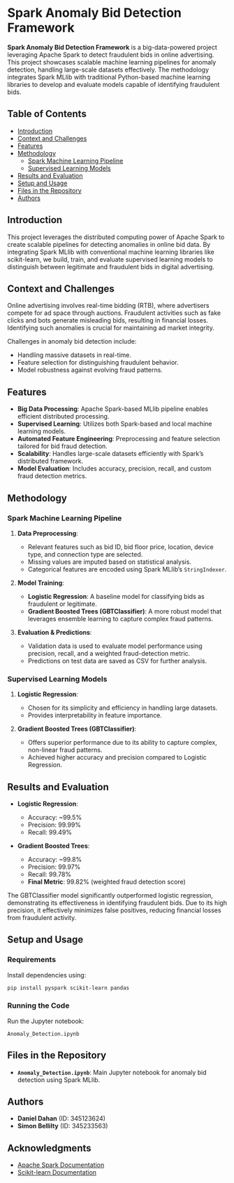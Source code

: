 # Spark Anomaly Bid Detection Framework

**Spark Anomaly Bid Detection Framework** is a big-data-powered project leveraging Apache Spark to detect fraudulent bids in online advertising. This project showcases scalable machine learning pipelines for anomaly detection, handling large-scale datasets effectively. The methodology integrates Spark MLlib with traditional Python-based machine learning libraries to develop and evaluate models capable of identifying fraudulent bids.

## Table of Contents
- [Introduction](#introduction)
- [Context and Challenges](#context-and-challenges)
- [Features](#features)
- [Methodology](#methodology)
  - [Spark Machine Learning Pipeline](#spark-machine-learning-pipeline)
  - [Supervised Learning Models](#supervised-learning-models)
- [Results and Evaluation](#results-and-evaluation)
- [Setup and Usage](#setup-and-usage)
- [Files in the Repository](#files-in-the-repository)
- [Authors](#authors)

## Introduction
This project leverages the distributed computing power of Apache Spark to create scalable pipelines for detecting anomalies in online bid data. By integrating Spark MLlib with conventional machine learning libraries like scikit-learn, we build, train, and evaluate supervised learning models to distinguish between legitimate and fraudulent bids in digital advertising.

## Context and Challenges
Online advertising involves real-time bidding (RTB), where advertisers compete for ad space through auctions. Fraudulent activities such as fake clicks and bots generate misleading bids, resulting in financial losses. Identifying such anomalies is crucial for maintaining ad market integrity. 

Challenges in anomaly bid detection include:
- Handling massive datasets in real-time.
- Feature selection for distinguishing fraudulent behavior.
- Model robustness against evolving fraud patterns.

## Features
- **Big Data Processing**: Apache Spark-based MLlib pipeline enables efficient distributed processing.
- **Supervised Learning**: Utilizes both Spark-based and local machine learning models.
- **Automated Feature Engineering**: Preprocessing and feature selection tailored for bid fraud detection.
- **Scalability**: Handles large-scale datasets efficiently with Spark’s distributed framework.
- **Model Evaluation**: Includes accuracy, precision, recall, and custom fraud detection metrics.

## Methodology

### Spark Machine Learning Pipeline
1. **Data Preprocessing**:
   - Relevant features such as bid ID, bid floor price, location, device type, and connection type are selected.
   - Missing values are imputed based on statistical analysis.
   - Categorical features are encoded using Spark MLlib’s `StringIndexer`.

2. **Model Training**:
   - **Logistic Regression**: A baseline model for classifying bids as fraudulent or legitimate.
   - **Gradient Boosted Trees (GBTClassifier)**: A more robust model that leverages ensemble learning to capture complex fraud patterns.

3. **Evaluation & Predictions**:
   - Validation data is used to evaluate model performance using precision, recall, and a weighted fraud-detection metric.
   - Predictions on test data are saved as CSV for further analysis.

### Supervised Learning Models
1. **Logistic Regression**:
   - Chosen for its simplicity and efficiency in handling large datasets.
   - Provides interpretability in feature importance.

2. **Gradient Boosted Trees (GBTClassifier)**:
   - Offers superior performance due to its ability to capture complex, non-linear fraud patterns.
   - Achieved higher accuracy and precision compared to Logistic Regression.

## Results and Evaluation
- **Logistic Regression**:
  - Accuracy: ~99.5%
  - Precision: 99.99%
  - Recall: 99.49%

- **Gradient Boosted Trees**:
  - Accuracy: ~99.8%
  - Precision: 99.97%
  - Recall: 99.78%
  - **Final Metric**: 99.82% (weighted fraud detection score)

The GBTClassifier model significantly outperformed logistic regression, demonstrating its effectiveness in identifying fraudulent bids. Due to its high precision, it effectively minimizes false positives, reducing financial losses from fraudulent activity.

## Setup and Usage
### Requirements
Install dependencies using:
```bash
pip install pyspark scikit-learn pandas
```

### Running the Code
Run the Jupyter notebook:
```
Anomaly_Detection.ipynb
```

## Files in the Repository
- **`Anomaly_Detection.ipynb`**: Main Jupyter notebook for anomaly bid detection using Spark MLlib.


## Authors
- **Daniel Dahan** (ID: 345123624)
- **Simon Bellilty** (ID: 345233563)

## Acknowledgments
- [Apache Spark Documentation](https://spark.apache.org/docs/latest/)
- [Scikit-learn Documentation](https://scikit-learn.org/stable/)
